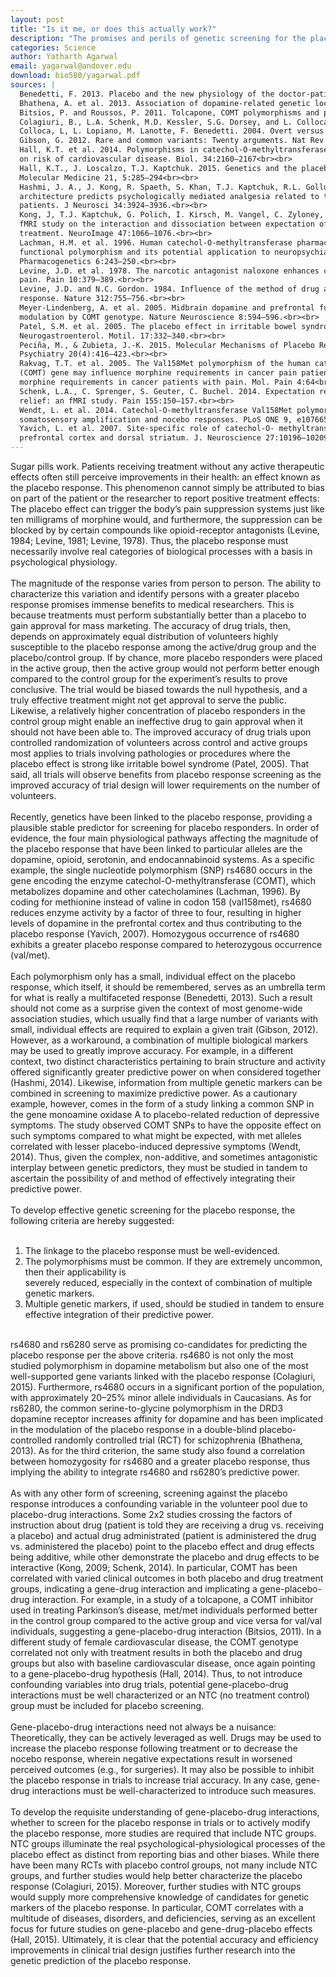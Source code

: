 ```yaml
---
layout: post
title: "Is it me, or does this actually work?"
description: "The promises and perils of genetic screening for the placebo response to maximize approval of effective treatments"
categories: Science
author: Yatharth Agarwal
email: yagarwal@andover.edu
download: bio580/yagarwal.pdf
sources: |
  Benedetti, F. 2013. Placebo and the new physiology of the doctor-patient relationship. Physiol Rev 93:1207–1246.<br><br>
  Bhathena, A. et al. 2013. Association of dopamine-related genetic loci to dopamine D3 receptor antagonist ABT-925 clinical response. Transl. Psychiatry 3:e245.<br><br>
  Bitsios, P. and Roussos, P. 2011. Tolcapone, COMT polymorphisms and pharmacogenomic treatment of schizophrenia. Pharmacogenomics 12:559–566.<br><br>
  Colagiuri, B., L.A. Schenk, M.D. Kessler, S.G. Dorsey, and L. Colloca. 2015. The Placebo Effect: From Concepts. Neuroscience 307:171–190.<br><br>
  Colloca, L, L. Lopiano, M. Lanotte, F. Benedetti. 2004. Overt versus covert treatment for pain, anxiety, and Parkinson’s disease. Lancet Neurol 3:679–684.<br><br>
  Gibson, G. 2012. Rare and common variants: Twenty arguments. Nat Rev Genet 13:135–145.<br><br>
  Hall, K.T. et al. 2014. Polymorphisms in catechol-O-methyltransferase modify treatment effects of aspirin
  on risk of cardiovascular disease. Biol. 34:2160–2167<br><br>
  Hall, K.T., J. Loscalzo, T.J. Kaptchuk. 2015. Genetics and the placebo effect: the placebome. Trends in
  Molecular Medicine 21, 5:285–294<br><br>
  Hashmi, J. A., J. Kong, R. Spaeth, S. Khan, T.J. Kaptchuk, R.L. Gollub. 2014. Functional network
  architecture predicts psychologically mediated analgesia related to treatment in chronic knee pain
  patients. J Neurosci 34:3924–3936.<br><br>
  Kong, J, T.J. Kaptchuk, G. Polich, I. Kirsch, M. Vangel, C. Zyloney, B. Rosen, R.L. Gollub. 2009. An
  fMRI study on the interaction and dissociation between expectation of pain relief and acupuncture
  treatment. NeuroImage 47:1066–1076.<br><br>
  Lachman, H.M. et al. 1996. Human catechol-O-methyltransferase pharmacogenetics: Description of a
  functional polymorphism and its potential application to neuropsychiatric disorders.
  Pharmacogenetics 6:243–250.<br><br>
  Levine, J.D. et al. 1978. The narcotic antagonist naloxone enhances clinical pain. Nature 272:826–827. Levine, J.D. et al. 1981. Analgesic responses to morphine and placebo in individuals with postoperative
  pain. Pain 10:379–389.<br><br>
  Levine, J.D. and N.C. Gordon. 1984. Influence of the method of drug administration on analgesic
  response. Nature 312:755–756.<br><br>
  Meyer-Lindenberg, A. et al. 2005. Midbrain dopamine and prefrontal function in humans: interaction and
  modulation by COMT genotype. Nature Neuroscience 8:594–596.<br><br>
  Patel, S.M. et al. 2005. The placebo effect in irritable bowel syndrome trials: a meta-analysis.
  Neurogastroenterol. Motil. 17:332–340.<br><br>
  Peciña, M., & Zubieta, J.-K. 2015. Molecular Mechanisms of Placebo Responses In Humans. Molecular
  Psychiatry 20(4):416–423.<br><br>
  Rakvag, T.T. et al. 2005. The Val158Met polymorphism of the human catechol-O-methyltransferase
  (COMT) gene may influence morphine requirements in cancer pain patients. Pain 116:73–78. Rakvag, T.T. et al. 2008. Genetic variation in the catechol-O- methyltransferase (COMT) gene and
  morphine requirements in cancer patients with pain. Mol. Pain 4:64<br><br>
  Schenk, L.A., C. Sprenger, S. Geuter, C. Buchel. 2014. Expectation requires treatment to boost pain
  relief: an fMRI study. Pain 155:150–157.<br><br>
  Wendt, L. et al. 2014. Catechol-O-methyltransferase Val158Met polymorphism is associated with
  somatosensory amplification and nocebo responses. PLoS ONE 9, e107665.<br><br>
  Yavich, L. et al. 2007. Site-specific role of catechol-O- methyltransferase in dopamine overflow within
  prefrontal cortex and dorsal striatum. J. Neuroscience 27:10196–10209.<br><br>
---
```

Sugar pills work. Patients receiving treatment without any active therapeutic effects often still perceive improvements in their health: an effect known as the placebo response. This phenomenon cannot simply be attributed to bias on part of the patient or the researcher to report positive treatment effects: The placebo effect can trigger the body’s pain suppression systems just like ten milligrams of morphine would, and furthermore, the suppression can be blocked by by certain compounds like opioid-receptor antagonists (Levine, 1984; Levine, 1981; Levine, 1978). Thus, the placebo response must necessarily involve real categories of biological processes with a basis in psychological physiology.<br><br>
The magnitude of the response varies from person to person. The ability to characterize this variation and identify persons with a greater placebo response promises immense benefits to medical researchers. This is because treatments must perform substantially better than a placebo to gain approval for mass marketing. The accuracy of drug trials, then, depends on approximately equal distribution of volunteers highly susceptible to the placebo response among the active/drug group and the placebo/control group. If by chance, more placebo responders were placed in the active group, then the active group would not perform better enough compared to the control group for the experiment’s results to prove conclusive. The trial would be biased towards the null hypothesis, and a truly effective treatment might not get approval to serve the public. Likewise, a relatively higher concentration of placebo responders in the control group might enable an ineffective drug to gain approval when it should not have been able to. The improved accuracy of drug trials upon controlled randomization of volunteers across control and active groups most applies to trials involving pathologies or procedures where the placebo effect is strong like irritable bowel syndrome (Patel, 2005). That said, all trials will observe benefits from placebo response screening as the improved accuracy of trial design will lower requirements on the number of volunteers.<br><br>
Recently, genetics have been linked to the placebo response, providing a plausible stable predictor for screening for placebo responders. In order of evidence, the four main physiological pathways affecting the magnitude of the placebo response that have been linked to particular alleles are the dopamine, opioid, serotonin, and endocannabinoid systems. As a specific example, the single nucleotide polymorphism (SNP) rs4680 occurs in the gene encoding the enzyme catechol-O-methyltransferase (COMT), which metabolizes dopamine and other catecholamines (Lachman, 1996). By coding for methionine instead of valine in codon 158 (val158met), rs4680 reduces enzyme activity by a factor of three to four, resulting in higher levels of dopamine in the prefrontal cortex and thus contributing to the placebo response (Yavich, 2007). Homozygous occurrence of rs4680 exhibits a greater placebo response compared to heterozygous occurrence (val/met).<br><br>
Each polymorphism only has a small, individual effect on the placebo response, which itself, it should be remembered, serves as an umbrella term for what is really a multifaceted response (Benedetti, 2013). Such a result should not come as a surprise given the context of most genome-wide association studies, which usually find that a large number of variants with small, individual effects are required to explain a given trait (Gibson, 2012). However, as a workaround, a combination of multiple biological markers may be used to greatly improve accuracy. For example, in a different context, two distinct characteristics pertaining to brain structure and activity offered significantly greater predictive power on
when considered together (Hashmi, 2014). Likewise, information from multiple genetic markers can be combined in screening to maximize predictive power. As a cautionary example, however, comes in the form of a study linking a common SNP in the gene monoamine oxidase A to placebo-related reduction of depressive symptoms. The study observed COMT SNPs to have the opposite effect on such symptoms compared to what might be expected, with met alleles correlated with lesser placebo-induced depressive symptoms (Wendt, 2014). Thus, given the complex, non-additive, and sometimes antagonistic interplay between genetic predictors, they must be studied in tandem to ascertain the possibility of and method of effectively integrating their predictive power.<br><br>
To develop effective genetic screening for the placebo response, the following criteria are hereby suggested:<br><br>
1. The linkage to the placebo response must be well-evidenced.<br>
2. The polymorphisms must be common. If they are extremely uncommon, then their applicability is<br>
severely reduced, especially in the context of combination of multiple genetic markers.<br>
3. Multiple genetic markers, if used, should be studied in tandem to ensure effective integration of
their predictive power.<br><br>

rs4680 and rs6280 serve as promising co-candidates for predicting the placebo response per the
above criteria. rs4680 is not only the most studied polymorphism in dopamine metabolism but also one of the most well-supported gene variants linked with the placebo response (Colagiuri, 2015). Furthermore, rs4680 occurs in a significant portion of the population, with approximately 20–25% minor allele individuals in Caucasians. As for rs6280, the common serine-to-glycine polymorphism in the DRD3 dopamine receptor increases affinity for dopamine and has been implicated in the modulation of the placebo response in a double-blind placebo-controlled randomly controlled trial (RCT) for schizophrenia (Bhathena, 2013). As for the third criterion, the same study also found a correlation between homozygosity for rs4680 and a greater placebo response, thus implying the ability to integrate rs4680 and rs6280’s predictive power.<br><br>
As with any other form of screening, screening against the placebo response introduces a confounding variable in the volunteer pool due to placebo-drug interactions. Some 2x2 studies crossing the factors of instruction about drug (patient is told they are receiving a drug vs. receiving a placebo) and actual drug administrated (patient is administered the drug vs. administered the placebo) point to the placebo effect and drug effects being additive, while other demonstrate the placebo and drug effects to be interactive (Kong, 2009; Schenk, 2014). In particular, COMT has been correlated with varied clinical outcomes in both placebo and drug treatment groups, indicating a gene-drug interaction and implicating a gene-placebo-drug interaction. For example, in a study of a tolcapone, a COMT inhibitor used in treating Parkinson’s disease, met/met individuals performed better in the control group compared to the active group and vice versa for val/val individuals, suggesting a gene-placebo-drug interaction (Bitsios, 2011). In a different study of female cardiovascular disease, the COMT genotype correlated not only with treatment results in both the placebo and drug groups but also with baseline cardiovascular disease, once again pointing to a gene-placebo-drug hypothesis (Hall, 2014). Thus, to not introduce confounding variables into drug trials, potential gene-placebo-drug interactions must be well characterized or an NTC (no treatment control) group must be included for placebo screening.<br><br>
Gene-placebo-drug interactions need not always be a nuisance: Theoretically, they can be actively leveraged as well. Drugs may be used to increase the placebo response following treatment or to decrease the nocebo response, wherein negative expectations result in worsened perceived outcomes (e.g., for surgeries). It may also be possible to inhibit the placebo response in trials to increase trial accuracy. In any case, gene-drug interactions must be well-characterized to introduce such measures.<br><br>
To develop the requisite understanding of gene-placebo-drug interactions, whether to screen for the placebo response in trials or to actively modify the placebo response, more studies are required that include NTC groups. NTC groups illuminate the real psychological-physiological processes of the
placebo effect as distinct from reporting bias and other biases. While there have been many RCTs with placebo control groups, not many include NTC groups, and further studies would help better characterize the placebo response (Colagiuri, 2015). Moreover, further studies with NTC groups would supply more comprehensive knowledge of candidates for genetic markers of the placebo response. In particular, COMT correlates with a multitude of diseases, disorders, and deficiencies, serving as an excellent focus for future studies on gene-placebo and gene-drug-placebo effects (Hall, 2015). Ultimately, it is clear that the potential accuracy and efficiency improvements in clinical trial design justifies further research into the genetic prediction of the placebo response.<br><br>
